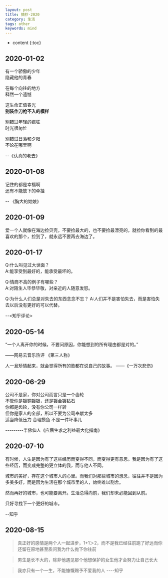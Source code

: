 ```yaml
---
layout: post
title: 摘抄-2020
category: 生活
tags: other
keywords: mind
---
```


* content
{:toc}


## 2020-01-02

有一个骄傲的少年  
隐藏他的青春  
  
在每个向往的地方  
释然一个遗憾  
  
这生命正值春光  
**别装作刀枪不入的模样**  
  
别错过年轻的疯狂  
时光很匆忙  
  
别错过日落和夕阳  
不论在哪里啊  

   --《认真的老去》

## 2020-01-08

记住的都是幸福啊  
还有不能放下的牵挂

   -- 《胸大的姑娘》

## 2020-01-09

爱一个人就像在海边捡贝壳，不要捡最大的，也不要捡最漂亮的，就捡你看到的最喜欢的那个，捡到了，就永远不要再去海边了。

## 2020-01-17
Q:什么叫见过大世面？  
A:能享受到最好的，能承受最坏的。

Q:情商不高的例子有哪些？  
A:对陌生人毕恭毕敬，对亲近的人随意发怒。  

Q:为什么人们总是对失去的东西念念不忘？
A:人们并不是害怕失去，而是害怕失去以后没有更好的可以代替。

--<知乎评论>

## 2020-05-14

“一个人离开你的时候，不要问原因，你能想到的所有理由都是对的。”

——网易云音乐热评 《第三人称》

人一旦矫情起来，就会觉得所有的歌都在说自己的故事。 ——《一万次悲伤》

## 2020-06-29

公司不是家，你对公司而言只是一个齿轮  
不管你是镀铜镀银，还是镀金镀钻石   
你都是齿轮，没有你公司一样转  
但你是家人的全部，所以不要为公司奉献太多  
适当降低压力 合理摸鱼 不是一件坏事儿  
  
    

---------半佛仙人《应届生求之利益最大化指南》

## 2020-07-10

有时候，人生是因为有了这些经历而变得不同，而变得更有意思。我是因为有了这些经历，而变成完整的更立体的我，而与他人不同。

城市的美好，存在这个城市人的心里。而我们对那些城市的想念，往往并不是因为多美多好，而是因为生活在那个城市里的人，始终难以割舍。

然而再好的城市，也可能要离开。生活总得向前，我们却未必能回到从前。

只好寻找下一个更好的城市。

 
--知乎

## 2020-08-15
> 真正好的感情是两个人一起进步，1+1＞2，而不是我已经往前跑了好远而你还留在原地甚至质问我为什么抛下你往前


> 男生是长不大的，除非他遇见那个他想保护的女生他才会努力让自己长大

> 我亦只有一个一生，不能慷慨赐予不爱我的人
----知乎